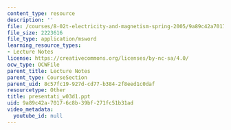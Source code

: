 ```yaml
---
content_type: resource
description: ''
file: /courses/8-02t-electricity-and-magnetism-spring-2005/9a89c42a70176c8b39bf271fc51b31ad_presentati_w03d1.ppt
file_size: 2223616
file_type: application/msword
learning_resource_types:
- Lecture Notes
license: https://creativecommons.org/licenses/by-nc-sa/4.0/
ocw_type: OCWFile
parent_title: Lecture Notes
parent_type: CourseSection
parent_uid: 8c57fc19-927d-cd77-b384-2f8eed1c0daf
resourcetype: Other
title: presentati_w03d1.ppt
uid: 9a89c42a-7017-6c8b-39bf-271fc51b31ad
video_metadata:
  youtube_id: null
---
```

